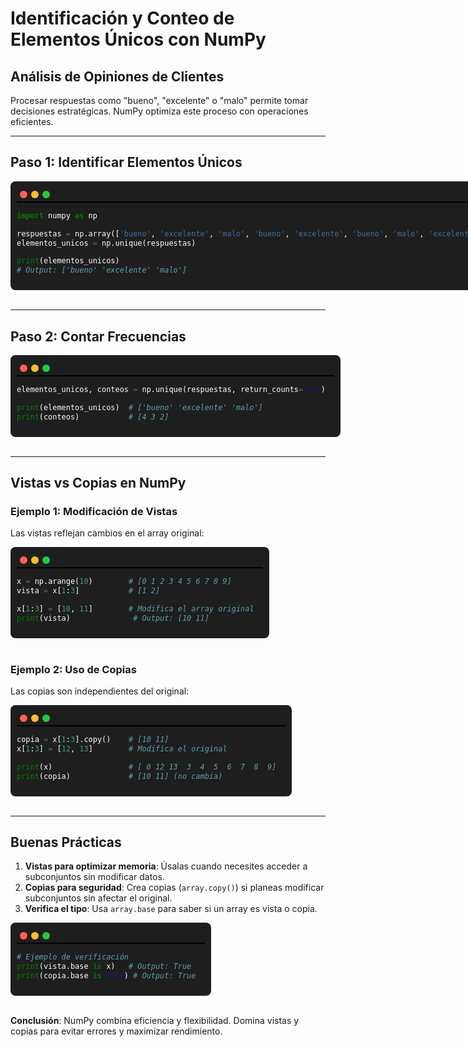 
# Identificación y Conteo de Elementos Únicos con NumPy  

## Análisis de Opiniones de Clientes  
Procesar respuestas como "bueno", "excelente" o "malo" permite tomar decisiones estratégicas. NumPy optimiza este proceso con operaciones eficientes.  

---

## Paso 1: Identificar Elementos Únicos  
<div style="background: #1E1E1E; padding: 10px; border-radius: 8px; width: fit-content; font-family: monospace; color: white;">  
  <div style="display: flex; gap: 6px; padding: 5px;">  
    <span style="width: 12px; height: 12px; background: #FF5F57; border-radius: 50%; display: inline-block;"></span>  
    <span style="width: 12px; height: 12px; background: #FFBD2E; border-radius: 50%; display: inline-block;"></span>  
    <span style="width: 12px; height: 12px; background: #27C93F; border-radius: 50%; display: inline-block;"></span>  
  </div>  
  <hr style="border: 1px solid black; background: none; margin:0; padding:0;  height: 0px; ">  

```python  
import numpy as np  

respuestas = np.array(['bueno', 'excelente', 'malo', 'bueno', 'excelente', 'bueno', 'malo', 'excelente'])  
elementos_unicos = np.unique(respuestas)  

print(elementos_unicos)  
# Output: ['bueno' 'excelente' 'malo']  
```  
</div>  
<br>  

---

## Paso 2: Contar Frecuencias  
<div style="background: #1E1E1E; padding: 10px; border-radius: 8px; width: fit-content; font-family: monospace; color: white;">  
  <div style="display: flex; gap: 6px; padding: 5px;">  
    <span style="width: 12px; height: 12px; background: #FF5F57; border-radius: 50%; display: inline-block;"></span>  
    <span style="width: 12px; height: 12px; background: #FFBD2E; border-radius: 50%; display: inline-block;"></span>  
    <span style="width: 12px; height: 12px; background: #27C93F; border-radius: 50%; display: inline-block;"></span>  
  </div>  
  <hr style="border: 1px solid black; background: none; margin:0; padding:0;  height: 0px; ">  

```python  
elementos_unicos, conteos = np.unique(respuestas, return_counts=True)  

print(elementos_unicos)  # ['bueno' 'excelente' 'malo']  
print(conteos)           # [4 3 2]  
```  
</div>  
<br>  

---

## Vistas vs Copias en NumPy  

### Ejemplo 1: Modificación de Vistas  
Las vistas reflejan cambios en el array original:  
<div style="background: #1E1E1E; padding: 10px; border-radius: 8px; width: fit-content; font-family: monospace; color: white;">  
  <div style="display: flex; gap: 6px; padding: 5px;">  
    <span style="width: 12px; height: 12px; background: #FF5F57; border-radius: 50%; display: inline-block;"></span>  
    <span style="width: 12px; height: 12px; background: #FFBD2E; border-radius: 50%; display: inline-block;"></span>  
    <span style="width: 12px; height: 12px; background: #27C93F; border-radius: 50%; display: inline-block;"></span>  
  </div>  
  <hr style="border: 1px solid black; background: none; margin:0; padding:0;  height: 0px; ">  

```python  
x = np.arange(10)        # [0 1 2 3 4 5 6 7 8 9]  
vista = x[1:3]           # [1 2]  

x[1:3] = [10, 11]        # Modifica el array original  
print(vista)              # Output: [10 11]  
```  
</div>  
<br>  

### Ejemplo 2: Uso de Copias  
Las copias son independientes del original:  
<div style="background: #1E1E1E; padding: 10px; border-radius: 8px; width: fit-content; font-family: monospace; color: white;">  
  <div style="display: flex; gap: 6px; padding: 5px;">  
    <span style="width: 12px; height: 12px; background: #FF5F57; border-radius: 50%; display: inline-block;"></span>  
    <span style="width: 12px; height: 12px; background: #FFBD2E; border-radius: 50%; display: inline-block;"></span>  
    <span style="width: 12px; height: 12px; background: #27C93F; border-radius: 50%; display: inline-block;"></span>  
  </div>  
  <hr style="border: 1px solid black; background: none; margin:0; padding:0;  height: 0px; ">  

```python  
copia = x[1:3].copy()    # [10 11]  
x[1:3] = [12, 13]        # Modifica el original  

print(x)                 # [ 0 12 13  3  4  5  6  7  8  9]  
print(copia)             # [10 11] (no cambia)  
```  
</div>  
<br>  

---

## Buenas Prácticas  
1. **Vistas para optimizar memoria**: Úsalas cuando necesites acceder a subconjuntos sin modificar datos.  
2. **Copias para seguridad**: Crea copias (`array.copy()`) si planeas modificar subconjuntos sin afectar el original.  
3. **Verifica el tipo**: Usa `array.base` para saber si un array es vista o copia.  

<div style="background: #1E1E1E; padding: 10px; border-radius: 8px; width: fit-content; font-family: monospace; color: white;">  
  <div style="display: flex; gap: 6px; padding: 5px;">  
    <span style="width: 12px; height: 12px; background: #FF5F57; border-radius: 50%; display: inline-block;"></span>  
    <span style="width: 12px; height: 12px; background: #FFBD2E; border-radius: 50%; display: inline-block;"></span>  
    <span style="width: 12px; height: 12px; background: #27C93F; border-radius: 50%; display: inline-block;"></span>  
  </div>  
  <hr style="border: 1px solid black; background: none; margin:0; padding:0;  height: 0px; ">  

```python  
# Ejemplo de verificación  
print(vista.base is x)   # Output: True  
print(copia.base is None) # Output: True  
``` 

</div>  
<br>  


**Conclusión**: NumPy combina eficiencia y flexibilidad. Domina vistas y copias para evitar errores y maximizar rendimiento.